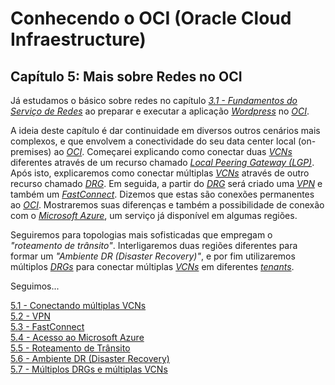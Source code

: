 # Conhecendo o OCI (Oracle Cloud Infraestructure)

## Capítulo 5: Mais sobre Redes no OCI

Já estudamos o básico sobre redes no capítulo _[3.1 - Fundamentos do Serviço de Redes](https://github.com/daniel-armbrust/oci-book/blob/main/chapter-3/3-1_fundamentos-redes.md)_ ao preparar e executar a aplicação _[Wordpress](https://pt.wikipedia.org/wiki/WordPress)_ no _[OCI](https://www.oracle.com/cloud/)_. 

A ideia deste capítulo é dar continuidade em diversos outros cenários mais complexos, e que envolvem a conectividade do seu data center local (on-premises) ao _[OCI](https://www.oracle.com/cloud/)_. Começarei explicando como conectar duas _[VCNs](https://docs.oracle.com/pt-br/iaas/Content/Network/Tasks/managingVCNs_topic-Overview_of_VCNs_and_Subnets.htm)_ diferentes através de um recurso chamado _[Local Peering Gateway (LGP)](https://docs.oracle.com/en-us/iaas/Content/Network/Tasks/localVCNpeering.htm#Local_VCN_Peering_Within_Region)_. Após isto, explicaremos como conectar múltiplas _[VCNs](https://docs.oracle.com/pt-br/iaas/Content/Network/Tasks/managingVCNs_topic-Overview_of_VCNs_and_Subnets.htm)_ através de outro recurso chamado _[DRG](https://docs.oracle.com/pt-br/iaas/Content/Network/Tasks/managingDRGs.htm)_. Em seguida, a partir do _[DRG](https://docs.oracle.com/pt-br/iaas/Content/Network/Tasks/managingDRGs.htm)_ será criado uma _[VPN](https://pt.wikipedia.org/wiki/Rede_privada_virtual)_ e também um _[FastConnect](https://docs.oracle.com/pt-br/iaas/Content/Network/Concepts/fastconnect.htm)_. Dizemos que estas são conexões  permanentes ao _[OCI](https://www.oracle.com/cloud/)_. Mostraremos suas diferenças e também a possibilidade de conexão com o _[Microsoft Azure](https://docs.oracle.com/pt-br/iaas/Content/Network/Concepts/azure.htm)_, um serviço já disponível em algumas regiões.

Seguiremos para topologias mais sofisticadas que empregam o _"roteamento de trânsito"_. Interligaremos duas regiões diferentes para formar um _"Ambiente DR (Disaster Recovery)"_, e por fim utilizaremos múltiplos _[DRGs](https://docs.oracle.com/pt-br/iaas/Content/Network/Tasks/managingDRGs.htm)_ para conectar múltiplas _[VCNs](https://docs.oracle.com/pt-br/iaas/Content/Network/Tasks/managingVCNs_topic-Overview_of_VCNs_and_Subnets.htm)_ em diferentes _[tenants](https://docs.oracle.com/pt-br/iaas/Content/Identity/Tasks/managingtenancy.htm)_.

Seguimos...

[5.1 - Conectando múltiplas VCNs](https://github.com/daniel-armbrust/oci-book/blob/main/chapter-5/5-1_mais-sobre-redes-multiplas-vcn-drg.md) <br>
[5.2 - VPN](https://github.com/daniel-armbrust/oci-book/blob/main/chapter-5/5-2_mais-sobre-redes-vpn.md) <br>
[5.3 - FastConnect](https://github.com/daniel-armbrust/oci-book/blob/main/chapter-5/5-3_mais-sobre-redes-fastconnect.md) <br>
[5.4 - Acesso ao Microsoft Azure](https://github.com/daniel-armbrust/oci-book/blob/main/chapter-5/5-4_mais-sobre-redes-msazure.md) <br>
[5.5 - Roteamento de Trânsito](https://github.com/daniel-armbrust/oci-book/blob/main/chapter-5/5-5_mais-sobre-redes-roteamento-transito.md) <br>
[5.6 - Ambiente DR (Disaster Recovery)](https://github.com/daniel-armbrust/oci-book/blob/main/chapter-5/5-6_mais-sobre-redes-ambiente-dr.md) <br>
[5.7 - Múltiplos DRGs e múltiplas VCNs](https://github.com/daniel-armbrust/oci-book/blob/main/chapter-5/5-7_mais-sobre-redes-multiplos-drgs-multiplos-vcns.md) <br>